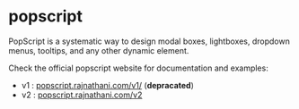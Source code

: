 popscript
=========

PopScript is a systematic way to design modal boxes, lightboxes, dropdown menus, tooltips, and any other dynamic element.


Check the official popscript website for documentation and examples:

- v1 : [popscript.rajnathani.com/v1/](https://popscript.rajnathani.com/v1) (**depracated**)
- v2 : [popscript.rajnathani.com/v2](https://popscript.rajnathani.com/v2)
